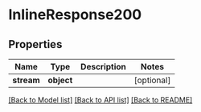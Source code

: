 # InlineResponse200

## Properties
Name | Type | Description | Notes
------------ | ------------- | ------------- | -------------
**stream** | **object** |  | [optional] 

[[Back to Model list]](../README.md#documentation-for-models) [[Back to API list]](../README.md#documentation-for-api-endpoints) [[Back to README]](../README.md)

